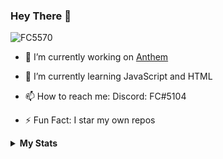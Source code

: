### Hey There 👋
<p align="left"> <img src="https://komarev.com/ghpvc/?username=FC5570" alt="FC5570" /> </p>

- 🔭 I’m currently working on [Anthem](https://top.gg/bot/734020393354002482)

- 🌱 I’m currently learning JavaScript and HTML
 
- 📫 How to reach me: Discord: FC#5104
 
- ⚡ Fun Fact: I star my own repos

<details>
 <summary><b>My Stats</b></summary>
 <a href="https://github.com/FC5570/FC5570/">
<img align="center" src="https://github-profile-trophy.vercel.app/?username=FC5570&margin-h=25&column=7&theme=juicyfresh">
 </a>
 
 <a href="https://github.com/FC5570/FC5570/">
<img align="center" src="https://github-readme-stats.vercel.app/api?username=FC5570&show_icons=true&theme=radical&count_private=true&custom_title=My Stats&include_all_commits=true">
 </a>
 
 <a href="https://github.com/FC5570/FC5570/">
<img align="center" src="https://github-readme-stats.vercel.app/api/top-langs/?username=FC5570&langs_count=6&theme=radical">
 </a>
 
 <a href="https://github.com/FC5570/FC5570/">
<img align="center" src="https://github-readme-stats.vercel.app/api/wakatime?username=FC5570&layout=compact&theme=radical">
 </a>
</details>
